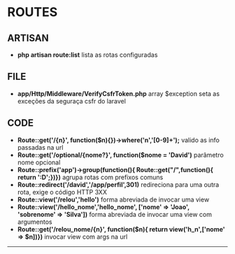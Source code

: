 # ROUTES

## ARTISAN 

- **php artisan route:list** lista as rotas configuradas

## FILE

- **app/Http/Middleware/VerifyCsfrToken.php** array $exception seta as exceções da seguraça csfr do laravel

## CODE

- **Route::get('/{n}', function($n){})->where('n','[0-9]+');** valido as info passadas na url
- **Route::get('/optional/{nome?}', function($nome = 'David')** parâmetro nome opcional
- **Route::prefix('app')->group(function(){ Route::get("/",function(){ return ':D';})})** agrupa rotas com prefixos comuns
- **Route::redirect('/david','/app/perfil',301)** redireciona para uma outra rota, exige o código HTTP 3XX
- **Route::view('/relou','hello')** forma abreviada de invocar uma view
- **Route::view('/hello_nome','hello_nome', ['nome' => 'Joao', 'sobrenome' => 'Silva'])** forma abreviada de invocar uma view com argumentos
- **Route::get('/relou_nome/{n}', function($n){ return view('h_n',['nome' => $n])})** invocar view com args na url 

<hr>

